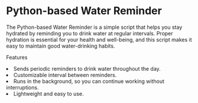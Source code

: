 # Python-based Water Reminder
The Python-based Water Reminder is a simple script that helps you stay hydrated by reminding you to drink water at regular intervals. Proper hydration is essential for your health and well-being, and this script makes it easy to maintain good water-drinking habits.

Features
<li>Sends periodic reminders to drink water throughout the day.</li>
<li>Customizable interval between reminders.</li>
<li>Runs in the background, so you can continue working without interruptions.</li>
<li>Lightweight and easy to use.</li>
